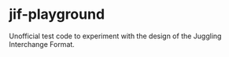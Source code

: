 # jif-playground
Unofficial test code to experiment with the design of the Juggling Interchange Format.
